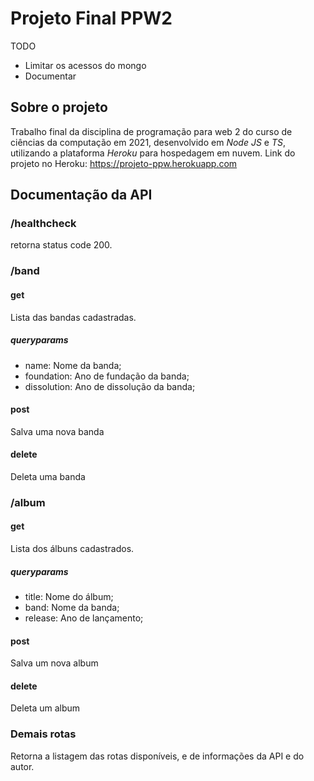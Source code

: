 # Projeto Final PPW2

TODO

-   Limitar os acessos do mongo
-   Documentar

## Sobre o projeto

Trabalho final da disciplina de programação para web 2 do curso de ciências da computação em 2021, desenvolvido em _Node JS_ e _TS_, utilizando a plataforma _Heroku_ para hospedagem em nuvem.
Link do projeto no Heroku: https://projeto-ppw.herokuapp.com

## Documentação da API

### /healthcheck

retorna status code 200.

### /band

#### get

Lista das bandas cadastradas.

##### queryparams

-   name: Nome da banda;
-   foundation: Ano de fundação da banda;
-   dissolution: Ano de dissolução da banda;

#### post

Salva uma nova banda

#### delete

Deleta uma banda

### /album

#### get

Lista dos álbuns cadastrados.

##### queryparams

-   title: Nome do álbum;
-   band: Nome da banda;
-   release: Ano de lançamento;

#### post

Salva um nova album

#### delete

Deleta um album

### Demais rotas

Retorna a listagem das rotas disponíveis, e de informações da API e do autor.
